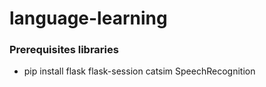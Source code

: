 # language-learning


### Prerequisites libraries
- pip install flask flask-session catsim SpeechRecognition
